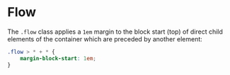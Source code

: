 
# Flow

The `.flow` class applies a `1em` margin to the block start (top) of direct child elements of the container which are
preceded by another element:

```css
.flow > * + * {
    margin-block-start: 1em;
}
```

